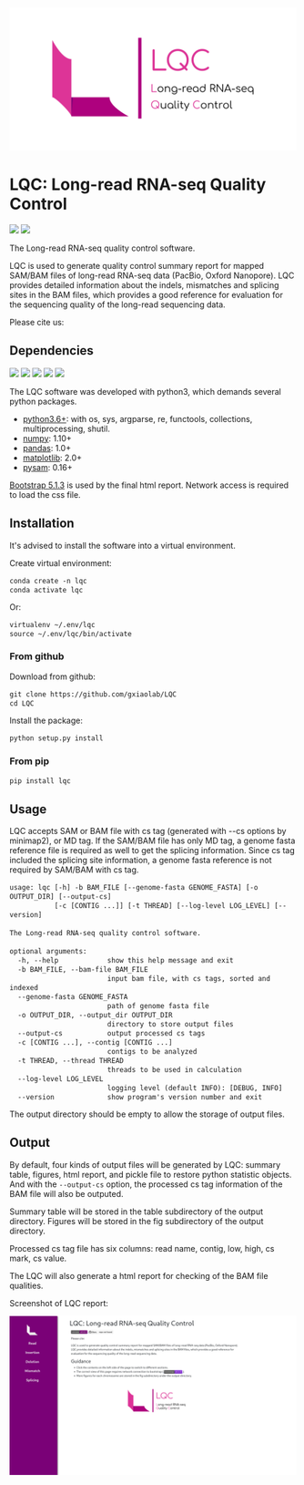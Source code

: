 ![LQC](https://github.com/gxiaolab/LQC/blob/main/lqc_card.png)

# LQC: Long-read RNA-seq Quality Control

[![](https://img.shields.io/badge/version-v0.0.3-blue)](https://pypi.org/project/lqc/)
[![](https://img.shields.io/badge/license-GPLv3-green)](https://img.shields.io/badge/license-GPLv3%2B-green)

The Long-read RNA-seq quality control software.

LQC is used to generate quality control summary report for mapped
SAM/BAM files of long-read RNA-seq data (PacBio, Oxford Nanopore). LQC
provides detailed information about the indels, mismatches and
splicing sites in the BAM files, which provides a good reference for
evaluation for the sequencing quality of the long-read sequencing
data.

Please cite us:




## Dependencies

[![](https://img.shields.io/badge/python-v3.6%2B-brightgreen)](https://www.python.org/)
[![](https://img.shields.io/badge/numpy-v1.10%2B-brightgreen)](https://numpy.org)
[![](https://img.shields.io/badge/matplotlib-v2.0%2B-brightgreen)](https://matplotlib.org/)
[![](https://img.shields.io/badge/pysam-v0.16%2B-brightgreen)](https://pysam.readthedocs.io)
[![](https://img.shields.io/badge/bootstrap-v5.1.3-blueviolet)](https://getbootstrap.com/)

The LQC software was developed with python3, which demands several
python packages.

* [python3.6+](https://www.python.org/): with os, sys, argparse, re,
  functools, collections, multiprocessing, shutil.
* [numpy](https://numpy.org): 1.10+
* [pandas](https://pandas.pydata.org): 1.0+
* [matplotlib](https://matplotlib.org/): 2.0+
* [pysam](https://pysam.readthedocs.io): 0.16+

[Bootstrap 5.1.3](https://getbootstrap.com/) is used by the final html report. Network access is
required to load the css file.

## Installation

It's advised to install the software into a virtual environment.

Create virtual environment:

```{bash}
conda create -n lqc
conda activate lqc
```

Or:

```{bash}
virtualenv ~/.env/lqc
source ~/.env/lqc/bin/activate
```

### From github

Download from github:

```{bash}
git clone https://github.com/gxiaolab/LQC
cd LQC
```

Install the package:

```{bash}
python setup.py install
```

### From pip

```{bash}
pip install lqc
```

## Usage

LQC accepts SAM or BAM file with cs tag (generated with --cs options
by minimap2), or MD tag. If the SAM/BAM file has only MD tag, a genome
fasta reference file is required as well to get the splicing
information. Since cs tag included the splicing site information, a
genome fasta reference is not required by SAM/BAM with cs tag.

```{bash}
usage: lqc [-h] -b BAM_FILE [--genome-fasta GENOME_FASTA] [-o OUTPUT_DIR] [--output-cs]
           [-c [CONTIG ...]] [-t THREAD] [--log-level LOG_LEVEL] [--version]

The Long-read RNA-seq quality control software.

optional arguments:
  -h, --help            show this help message and exit
  -b BAM_FILE, --bam-file BAM_FILE
                        input bam file, with cs tags, sorted and indexed
  --genome-fasta GENOME_FASTA
                        path of genome fasta file
  -o OUTPUT_DIR, --output_dir OUTPUT_DIR
                        directory to store output files
  --output-cs           output processed cs tags
  -c [CONTIG ...], --contig [CONTIG ...]
                        contigs to be analyzed
  -t THREAD, --thread THREAD
                        threads to be used in calculation
  --log-level LOG_LEVEL
                        logging level (default INFO): [DEBUG, INFO]
  --version             show program's version number and exit
```

The output directory should be empty to allow the storage of output
files.

## Output

By default, four kinds of output files will be generated by LQC:
summary table, figures, html report, and pickle file to restore python
statistic objects. And with the `--output-cs` option, the processed cs
tag information of the BAM file will also be outputed.

Summary table will be stored in the table subdirectory of the output
directory. Figures will be stored in the fig subdirectory of the
output directory.

Processed cs tag file has six columns: read name, contig, low, high,
cs mark, cs value.

The LQC will also generate a html report for checking of the BAM file
qualities.

Screenshot of LQC report:

![LQC report screenshot](lqc_report.png)
